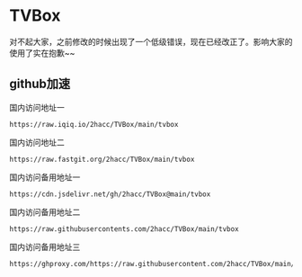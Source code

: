 # TVBox
对不起大家，之前修改的时候出现了一个低级错误，现在已经改正了。影响大家的使用了实在抱歉~~
## github加速
国内访问地址一
```
https://raw.iqiq.io/2hacc/TVBox/main/tvbox
```
国内访问地址二
```
https://raw.fastgit.org/2hacc/TVBox/main/tvbox
```
国内访问备用地址一
```
https://cdn.jsdelivr.net/gh/2hacc/TVBox@main/tvbox
```
国内访问备用地址二
```
https://raw.githubusercontents.com/2hacc/TVBox/main/tvbox
```
国内访问备用地址三
```
https://ghproxy.com/https://raw.githubusercontent.com/2hacc/TVBox/main/tvbox
```
